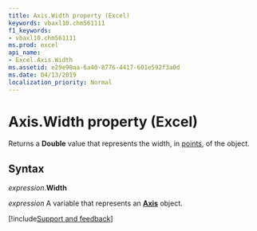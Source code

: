 ```yaml
---
title: Axis.Width property (Excel)
keywords: vbaxl10.chm561111
f1_keywords:
- vbaxl10.chm561111
ms.prod: excel
api_name:
- Excel.Axis.Width
ms.assetid: e29e90aa-6a40-8776-4417-601e592f3a0d
ms.date: 04/13/2019
localization_priority: Normal
---
```



# Axis.Width property (Excel)

Returns a **Double** value that represents the width, in [points](../language/glossary/vbe-glossary.md#point), of the object.


## Syntax

_expression_.**Width**

_expression_ A variable that represents an **[Axis](Excel.Axis(object).md)** object.




[!include[Support and feedback](~/includes/feedback-boilerplate.md)]